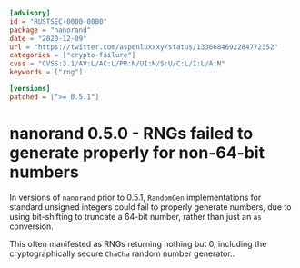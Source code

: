 ```toml
[advisory]
id = "RUSTSEC-0000-0000"
package = "nanorand"
date = "2020-12-09"
url = "https://twitter.com/aspenluxxxy/status/1336684692284772352"
categories = ["crypto-failure"]
cvss = "CVSS:3.1/AV:L/AC:L/PR:N/UI:N/S:U/C:L/I:L/A:N"
keywords = ["rng"]

[versions]
patched = [">= 0.5.1"]
```

# nanorand 0.5.0 - RNGs failed to generate properly for non-64-bit numbers

In versions of `nanorand` prior to 0.5.1, `RandomGen` implementations for standard unsigned integers could
fail to properly generate numbers, due to using bit-shifting to truncate a 64-bit number, rather than just
an `as` conversion.

This often manifested as RNGs returning nothing but 0, including the cryptographically secure `ChaCha` random
number generator..
